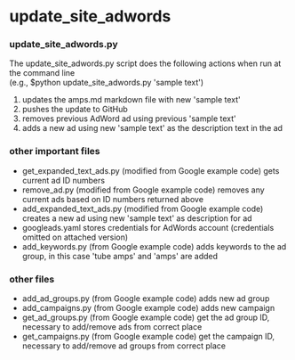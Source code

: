 # update_site_adwords

### update_site_adwords.py
The update_site_adwords.py script does the following actions when run at the command line<br>
(e.g., $python update_site_adwords.py 'sample text')

1. updates the amps.md markdown file with new 'sample text'
2. pushes the update to GitHub
3. removes previous AdWord ad using previous 'sample text'
4. adds a new ad using new 'sample text' as the description text in the ad

### other important files
* get_expanded_text_ads.py (modified from Google example code) gets current ad ID numbers
* remove_ad.py (modified from Google example code) removes any current ads based on ID numbers returned above
* add_expanded_text_ads.py (modified from Google example code) creates a new ad using new 'sample text' as description for ad
* googleads.yaml stores credentials for AdWords account (credentials omitted on attached version)
* add_keywords.py (from Google example code) adds keywords to the ad group, in this case 'tube amps' and 'amps' are added

### other files
* add_ad_groups.py (from Google example code) adds new ad group
* add_campaigns.py (from Google example code) adds new campaign
* get_ad_groups.py (from Google example code) get the ad group ID, necessary to add/remove ads from correct place
* get_campaigns.py (from Google example code) get the campaign ID, necessary to add/remove ad groups from correct place
